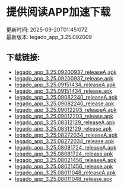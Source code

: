 # 提供阅读APP加速下载
更新时间: 2025-09-20T01:45:07Z  
最新版本: legado_app_3.25.092009
## 下载链接:
- [legado_app_3.25.09200937_releaseA.apk](https://yd.loyc.xyz/apks/legado_app_3.25.09200937_releaseA.apk)
- [legado_app_3.25.09200937_release.apk](https://yd.loyc.xyz/apks/legado_app_3.25.09200937_release.apk)
- [legado_app_3.25.09151434_releaseA.apk](https://yd.loyc.xyz/apks/legado_app_3.25.09151434_releaseA.apk)
- [legado_app_3.25.09151434_release.apk](https://yd.loyc.xyz/apks/legado_app_3.25.09151434_release.apk)
- [legado_app_3.25.09082240_releaseA.apk](https://yd.loyc.xyz/apks/legado_app_3.25.09082240_releaseA.apk)
- [legado_app_3.25.09082240_release.apk](https://yd.loyc.xyz/apks/legado_app_3.25.09082240_release.apk)
- [legado_app_3.25.09012203_releaseA.apk](https://yd.loyc.xyz/apks/legado_app_3.25.09012203_releaseA.apk)
- [legado_app_3.25.09012203_release.apk](https://yd.loyc.xyz/apks/legado_app_3.25.09012203_release.apk)
- [legado_app_3.25.08312129_releaseA.apk](https://yd.loyc.xyz/apks/legado_app_3.25.08312129_releaseA.apk)
- [legado_app_3.25.08312129_release.apk](https://yd.loyc.xyz/apks/legado_app_3.25.08312129_release.apk)
- [legado_app_3.25.08272034_releaseA.apk](https://yd.loyc.xyz/apks/legado_app_3.25.08272034_releaseA.apk)
- [legado_app_3.25.08272034_release.apk](https://yd.loyc.xyz/apks/legado_app_3.25.08272034_release.apk)
- [legado_app_3.25.08081724_releaseA.apk](https://yd.loyc.xyz/apks/legado_app_3.25.08081724_releaseA.apk)
- [legado_app_3.25.08081724_release.apk](https://yd.loyc.xyz/apks/legado_app_3.25.08081724_release.apk)
- [legado_app_3.25.08021456_releaseA.apk](https://yd.loyc.xyz/apks/legado_app_3.25.08021456_releaseA.apk)
- [legado_app_3.25.08021456_release.apk](https://yd.loyc.xyz/apks/legado_app_3.25.08021456_release.apk)
- [legado_app_3.25.08011048_releaseA.apk](https://yd.loyc.xyz/apks/legado_app_3.25.08011048_releaseA.apk)
- [legado_app_3.25.08011048_release.apk](https://yd.loyc.xyz/apks/legado_app_3.25.08011048_release.apk)
